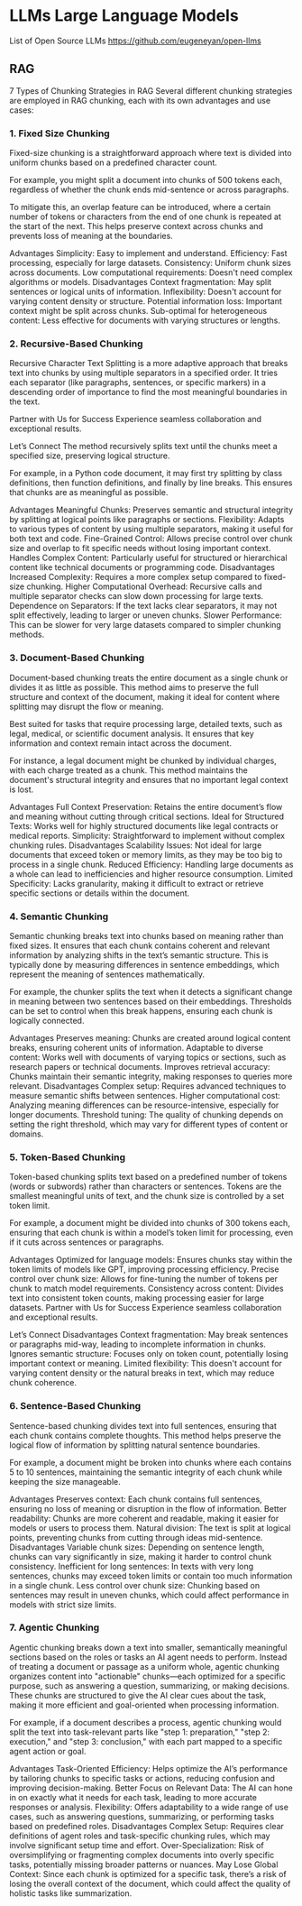 # LLMs Large Language Models

List of Open Source LLMs https://github.com/eugeneyan/open-llms


## RAG

7 Types of Chunking Strategies in RAG
Several different chunking strategies are employed in RAG chunking, each with its own advantages and use cases:

### 1. Fixed Size Chunking 
Fixed-size chunking is a straightforward approach where text is divided into uniform chunks based on a predefined character count.  

For example, you might split a document into chunks of 500 tokens each, regardless of whether the chunk ends mid-sentence or across paragraphs. 

To mitigate this, an overlap feature can be introduced, where a certain number of tokens or characters from the end of one chunk is repeated at the start of the next. This helps preserve context across chunks and prevents loss of meaning at the boundaries. 

Advantages
Simplicity: Easy to implement and understand. 
Efficiency: Fast processing, especially for large datasets. 
Consistency: Uniform chunk sizes across documents. 
Low computational requirements: Doesn't need complex algorithms or models. 
Disadvantages
Context fragmentation: May split sentences or logical units of information. 
Inflexibility: Doesn't account for varying content density or structure. 
Potential information loss: Important context might be split across chunks. 
Sub-optimal for heterogeneous content: Less effective for documents with varying structures or lengths. 

### 2. Recursive-Based Chunking 
Recursive Character Text Splitting is a more adaptive approach that breaks text into chunks by using multiple separators in a specified order. It tries each separator (like paragraphs, sentences, or specific markers) in a descending order of importance to find the most meaningful boundaries in the text.  

Partner with Us for Success
Experience seamless collaboration and exceptional results.

Let’s Connect
The method recursively splits text until the chunks meet a specified size, preserving logical structure. 

For example, in a Python code document, it may first try splitting by class definitions, then function definitions, and finally by line breaks. This ensures that chunks are as meaningful as possible. 

Advantages 
Meaningful Chunks: Preserves semantic and structural integrity by splitting at logical points like paragraphs or sections. 
Flexibility: Adapts to various types of content by using multiple separators, making it useful for both text and code. 
Fine-Grained Control: Allows precise control over chunk size and overlap to fit specific needs without losing important context. 
Handles Complex Content: Particularly useful for structured or hierarchical content like technical documents or programming code. 
Disadvantages 
Increased Complexity: Requires a more complex setup compared to fixed-size chunking. 
Higher Computational Overhead: Recursive calls and multiple separator checks can slow down processing for large texts. 
Dependence on Separators: If the text lacks clear separators, it may not split effectively, leading to larger or uneven chunks. 
Slower Performance: This can be slower for very large datasets compared to simpler chunking methods. 

### 3. Document-Based Chunking 
Document-based chunking treats the entire document as a single chunk or divides it as little as possible. This method aims to preserve the full structure and context of the document, making it ideal for content where splitting may disrupt the flow or meaning. 

Best suited for tasks that require processing large, detailed texts, such as legal, medical, or scientific document analysis. It ensures that key information and context remain intact across the document. 

For instance, a legal document might be chunked by individual charges, with each charge treated as a chunk. This method maintains the document's structural integrity and ensures that no important legal context is lost. 

Advantages
Full Context Preservation: Retains the entire document’s flow and meaning without cutting through critical sections. 
Ideal for Structured Texts: Works well for highly structured documents like legal contracts or medical reports. 
Simplicity: Straightforward to implement without complex chunking rules. 
Disadvantages
Scalability Issues: Not ideal for large documents that exceed token or memory limits, as they may be too big to process in a single chunk. 
Reduced Efficiency: Handling large documents as a whole can lead to inefficiencies and higher resource consumption. 
Limited Specificity: Lacks granularity, making it difficult to extract or retrieve specific sections or details within the document. 

### 4. Semantic Chunking 
Semantic chunking breaks text into chunks based on meaning rather than fixed sizes. It ensures that each chunk contains coherent and relevant information by analyzing shifts in the text’s semantic structure. This is typically done by measuring differences in sentence embeddings, which represent the meaning of sentences mathematically. 

For example, the chunker splits the text when it detects a significant change in meaning between two sentences based on their embeddings. Thresholds can be set to control when this break happens, ensuring each chunk is logically connected. 

Advantages
Preserves meaning: Chunks are created around logical content breaks, ensuring coherent units of information. 
Adaptable to diverse content: Works well with documents of varying topics or sections, such as research papers or technical documents. 
Improves retrieval accuracy: Chunks maintain their semantic integrity, making responses to queries more relevant. 
Disadvantages
Complex setup: Requires advanced techniques to measure semantic shifts between sentences. 
Higher computational cost: Analyzing meaning differences can be resource-intensive, especially for longer documents. 
Threshold tuning: The quality of chunking depends on setting the right threshold, which may vary for different types of content or domains.  

### 5. Token-Based Chunking
Token-based chunking splits text based on a predefined number of tokens (words or subwords) rather than characters or sentences. Tokens are the smallest meaningful units of text, and the chunk size is controlled by a set token limit.

For example, a document might be divided into chunks of 300 tokens each, ensuring that each chunk is within a model’s token limit for processing, even if it cuts across sentences or paragraphs.

Advantages
Optimized for language models: Ensures chunks stay within the token limits of models like GPT, improving processing efficiency.
Precise control over chunk size: Allows for fine-tuning the number of tokens per chunk to match model requirements.
Consistency across content: Divides text into consistent token counts, making processing easier for large datasets.
Partner with Us for Success
Experience seamless collaboration and exceptional results.

Let’s Connect
Disadvantages
Context fragmentation: May break sentences or paragraphs mid-way, leading to incomplete information in chunks.
Ignores semantic structure: Focuses only on token count, potentially losing important context or meaning.
Limited flexibility: This doesn't account for varying content density or the natural breaks in text, which may reduce chunk coherence.

### 6. Sentence-Based Chunking
Sentence-based chunking divides text into full sentences, ensuring that each chunk contains complete thoughts. This method helps preserve the logical flow of information by splitting natural sentence boundaries.

For example, a document might be broken into chunks where each contains 5 to 10 sentences, maintaining the semantic integrity of each chunk while keeping the size manageable.

Advantages
Preserves context: Each chunk contains full sentences, ensuring no loss of meaning or disruption in the flow of information.
Better readability: Chunks are more coherent and readable, making it easier for models or users to process them.
Natural division: The text is split at logical points, preventing chunks from cutting through ideas mid-sentence.
Disadvantages
Variable chunk sizes: Depending on sentence length, chunks can vary significantly in size, making it harder to control chunk consistency.
Inefficient for long sentences: In texts with very long sentences, chunks may exceed token limits or contain too much information in a single chunk.
Less control over chunk size: Chunking based on sentences may result in uneven chunks, which could affect performance in models with strict size limits.

### 7. Agentic Chunking
Agentic chunking breaks down a text into smaller, semantically meaningful sections based on the roles or tasks an AI agent needs to perform. Instead of treating a document or passage as a uniform whole, agentic chunking organizes content into "actionable" chunks—each optimized for a specific purpose, such as answering a question, summarizing, or making decisions. These chunks are structured to give the AI clear cues about the task, making it more efficient and goal-oriented when processing information.

For example, if a document describes a process, agentic chunking would split the text into task-relevant parts like "step 1: preparation," "step 2: execution," and "step 3: conclusion," with each part mapped to a specific agent action or goal.

Advantages
Task-Oriented Efficiency: Helps optimize the AI’s performance by tailoring chunks to specific tasks or actions, reducing confusion and improving decision-making.
Better Focus on Relevant Data: The AI can hone in on exactly what it needs for each task, leading to more accurate responses or analysis.
Flexibility: Offers adaptability to a wide range of use cases, such as answering questions, summarizing, or performing tasks based on predefined roles.
Disadvantages
Complex Setup: Requires clear definitions of agent roles and task-specific chunking rules, which may involve significant setup time and effort.
Over-Specialization: Risk of oversimplifying or fragmenting complex documents into overly specific tasks, potentially missing broader patterns or nuances.
May Lose Global Context: Since each chunk is optimized for a specific task, there’s a risk of losing the overall context of the document, which could affect the quality of holistic tasks like summarization.
